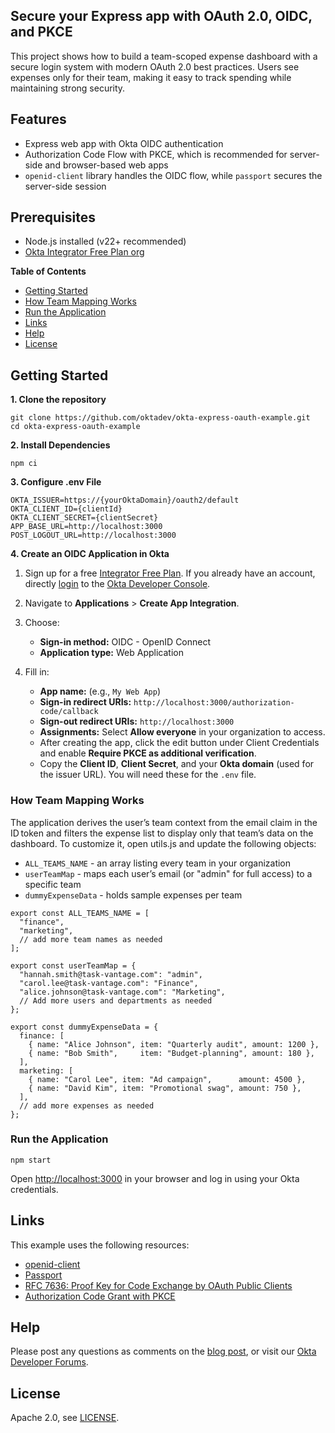 ## Secure your Express app with OAuth 2.0, OIDC, and PKCE

This project shows how to build a team-scoped expense dashboard with a secure login system with modern OAuth 2.0 best practices. Users see expenses only for their team, making it easy to track spending while maintaining strong security.

## Features

* Express web app with Okta OIDC authentication
* Authorization Code Flow with PKCE, which is recommended for server-side and browser-based web apps
* `openid-client` library handles the OIDC flow, while `passport` secures the server-side session

## Prerequisites

* Node.js installed (v22+ recommended)
* [Okta Integrator Free Plan org](https://developer.okta.com/signup/)

**Table of Contents**

* [Getting Started](#getting-started)
* [How Team Mapping Works](#how-team-mapping-works)
* [Run the Application](#run-the-application)
* [Links](#links)
* [Help](#help)
* [License](#license)

## Getting Started

**1\. Clone the repository**

```
git clone https://github.com/oktadev/okta-express-oauth-example.git
cd okta-express-oauth-example
```

**2\. Install Dependencies**

```
npm ci
```

**3\. Configure .env File**

```
OKTA_ISSUER=https://{yourOktaDomain}/oauth2/default 
OKTA_CLIENT_ID={clientId}
OKTA_CLIENT_SECRET={clientSecret}
APP_BASE_URL=http://localhost:3000
POST_LOGOUT_URL=http://localhost:3000
```

**4\. Create an OIDC Application in Okta**

1. Sign up for a free [Integrator Free Plan](https://developer.okta.com/signup/). If you already have an account, directly [login](https://developer.okta.com/login/) to the [Okta Developer Console](https://developer.okta.com/signup/).  

2. Navigate to **Applications** &gt; **Create App Integration**.  

3. Choose:  
   * **Sign-in method:** OIDC - OpenID Connect  
   * **Application type:** Web Application  

4. Fill in:  
   * **App name:** (e.g., `My Web App`)  
   * **Sign-in redirect URIs:** `http://localhost:3000/authorization-code/callback`  
   * **Sign-out redirect URIs:** `http://localhost:3000`  
   * **Assignments:** Select **Allow everyone** in your organization to access.  
   * After creating the app, click the edit button under Client Credentials and enable **Require PKCE as additional verification**.
   * Copy the **Client ID**, **Client Secret**, and your **Okta domain** (used for the issuer URL). You will need these for the `.env` file.  


### How Team Mapping Works 
The application derives the user’s team context from the email claim in the ID token and filters the expense list to display only that team’s data on the dashboard. To customize it, open utils.js and update the following objects:
* `ALL_TEAMS_NAME` - an array listing every team in your organization
* `userTeamMap` - maps each user’s email (or "admin" for full access) to a specific team
* `dummyExpenseData` - holds sample expenses per team

```
export const ALL_TEAMS_NAME = [
  "finance",
  "marketing",
  // add more team names as needed
];

export const userTeamMap = {
  "hannah.smith@task-vantage.com": "admin",
  "carol.lee@task-vantage.com": "Finance",
  "alice.johnson@task-vantage.com": "Marketing",
  // Add more users and departments as needed
};

export const dummyExpenseData = {
  finance: [
    { name: "Alice Johnson", item: "Quarterly audit", amount: 1200 },
    { name: "Bob Smith",     item: "Budget‑planning", amount: 180 },
  ],
  marketing: [
    { name: "Carol Lee", item: "Ad campaign",      amount: 4500 },
    { name: "David Kim", item: "Promotional swag", amount: 750 },
  ],
  // add more expenses as needed
};
```


### Run the Application

```
npm start
```

Open [http://localhost:3000](http://localhost:3000) in your browser and log in using your Okta credentials.

## Links

This example uses the following resources:

* [openid-client](https://www.passportjs.org/packages/openid-client)
* [Passport](https://www.passportjs.org)
* [RFC 7636: Proof Key for Code Exchange by OAuth Public Clients](https://www.rfc-editor.org/rfc/rfc7636)
* [Authorization Code Grant with PKCE](https://developer.okta.com/docs/guides/implement-grant-type/authcodepkce/main)


## Help

Please post any questions as comments on the [blog post](https://developer.okta.com/blog/2025/07/28/express-oauth-pkce), or visit our [Okta Developer Forums](https://devforum.okta.com/).

## License

Apache 2.0, see [LICENSE](LICENSE).
